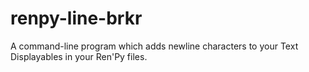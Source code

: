 # renpy-line-brkr
A command-line program which adds newline characters to your Text Displayables in your Ren'Py files.
